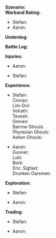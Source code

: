 **Szenario:**   
**Warband Rating:**  
 - Stefan: 
 - Aaron: 

**Underdog:** 
 
**Battle Log:**  
 
**Injuries:**  
* Aaron:

* Stefan:
 
**Experience:**  
* Stefan:  
Crovax:  
Lim-Dul:  
Volrath:  
Tevesh:  
Greven:  
Barrow Ghouls:  
Phyrexian Ghouls:  
Ashen Ghouls:  

* Aaron:  
Gunner:  
Loki:  
Bork:  
Eric: 
Sigfast:  
Drunken Oarsmen:  

**Exploration:**  
* Stefan: 

* Aaron: 

**Trading:**  
* Stefan: 

* Aaron: 
